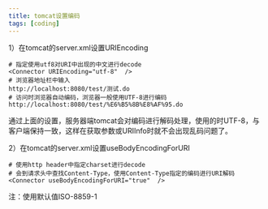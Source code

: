 ```yaml
---
title: tomcat设置编码
tags: [coding]
---
```


1）在tomcat的server.xml设置URIEncoding

```
# 指定使用utf8对URI中出现的中文进行decode
<Connector URIEncoding="utf-8"  />
# 浏览器地址栏中输入
http://localhost:8080/test/测试.do
# 访问时浏览器自动编码，浏览器一般使用UTF-8进行编码
http://localhost:8080/test/%E6%B5%8B%E8%AF%95.do
```

通过上面的设置，服务器端tomcat会对编码进行解码处理，使用的时UTF-8，与客户端保持一致，这样在获取参数或URIInfo时就不会出现乱码问题了。

2）在tomcat的server.xml设置useBodyEncodingForURI

```
# 使用http header中指定charset进行decode
# 会到请求头中查找Content-Type，使用Content-Type指定的编码进行URI解码
<Connector useBodyEncodingForURI="true"  />
```

注：使用默认值ISO-8859-1